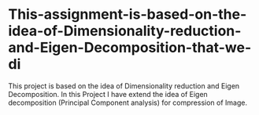 # This-assignment-is-based-on-the-idea-of-Dimensionality-reduction-and-Eigen-Decomposition-that-we-di
This project is based on the idea of Dimensionality reduction and Eigen Decomposition. In this Project I have extend the idea of Eigen decomposition (Principal Component analysis) for compression of Image.
